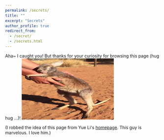 ```yaml
---
permalink: /secrets/
title: ""
excerpt: "Secrets"
author_profile: true
redirect_from: 
  - /secret/
  - /secrets.html
---
```


Aha~ I caught you! But thanks for your curiosity for browsing this page (hug hug ...)!
<img src="../images/thanks.jpg" alt="Thanks" width="300" height="200">

(I robbed the idea of this page from Yue Li's [homepage](https://yuelee.bitbucket.io/personal.html). This guy is marvelous. I love him.)


